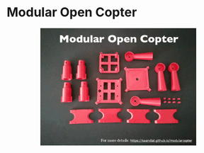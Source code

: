 # Modular Open Copter


<div align="center">
    <img src="modularcopter.gif" alt="Logo" width="70%">
</div>
